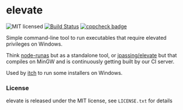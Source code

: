 
# elevate

![MIT licensed](https://img.shields.io/badge/license-MIT-blue.svg)
[![Build Status](https://ci.itch.ovh/job/elevate/badge/icon)](https://ci.itch.ovh/job/elevate/)
[![cppcheck badge](https://img.shields.io/badge/cppcheck-vigilant-ff69b4.svg)](https://github.com/itchio/elevate/blob/master/.travis.yml)

Simple command-line tool to run executables that require elevated
privileges on Windows.

Think [node-runas][] but as a standalone tool, or [jpassing/elevate][]
but that compiles on MinGW and is continuously getting built by our CI server.

[node-runas]: https://github.com/atom/node-runas
[jpassing/elevate]: https://github.com/jpassing/elevate

Used by [itch][] to run some installers on
Windows.

[itch]: https://github.com/itchio/itch

### License

elevate is released under the MIT license, see `LICENSE.txt` for details
